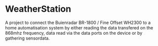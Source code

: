# WeatherStation
A project to connect the Buienradar BR-1800 / Fine Offset WH2300 to a home automatisation system by either reading the data transfered on the 868mhz frequency, data read via the data ports on the device or by gathering sensordata.
